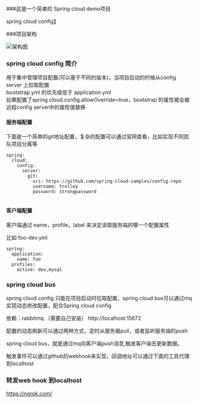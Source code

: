 ###这是一个简单的 Spring cloud demo项目

spring cloud config】

###项目架构


![架构图](http://on-img.com/chart_image/5a2298a6e4b0f3a7986578a2.png "在这里输入图片标题")


### spring cloud config 简介

用于集中管理项目配置(可以基于不同的版本)，当项目启动的时候从config server 上拉取配置  
bootstrap.yml 的优先级低于 application.yml  
如果配置了spring.cloud.config.allowOverride=true，bootstrap 的属性被会被远程config server中的属性值替换  

#### 服务端配置

下面是一个简单的git地址配置，复杂的配置可以通过官网查看，比如实现不同团队项目分离等

```
spring:
  cloud:
    config:
      server:
        git:
          uri: https://github.com/spring-cloud-samples/config-repo
          username: trolley
          password: strongpassword


```

#### 客户端配置
客户端通过 name，profile，label 来决定读取服务端的哪一个配置属性

比如 foo-dev.yml

```
spring:
  application:
    name: foo
  profiles:
    active: dev,mysql

```

### spring cloud bus

spring cloud config 只能在项目启动时拉取配置，spring cloud bus可以通过mq实现动态修改配置，配合Spring cloud config

依赖：rabbitmq   （需要自己安装）
http://localhost:15672

配置的动态刷新可以通过两种方式，定时从服务器pull，或者监听服务端的push

spring cloud bus，就是通过mq向客户端push消息,触发客户端去更新数据。

触发事件可以通过github的webhook来实现，回调地址可以通过下面的工具代理到localhost

### 转发web hook 到localhost
https://ngrok.com/